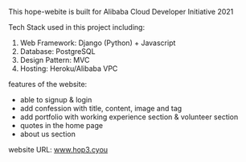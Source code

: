 This hope-webite is built for Alibaba Cloud Developer Initiative 2021

Tech Stack used in this project including:
1. Web Framework: Django (Python) + Javascript
2. Database: PostgreSQL
3. Design Pattern: MVC
4. Hosting: Heroku/Alibaba VPC

features of the website:
- able to signup & login
- add confession with title, content, image and tag
- add portfolio with working experience section & volunteer section
- quotes in the home page
- about us section 

website URL: www.hop3.cyou

